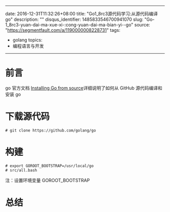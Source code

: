 
---
date: 2016-12-31T11:32:26+08:00
title: "Go1_8rc3源代码学习:从源代码编译go"
description: ""
disqus_identifier: 1485833546700941070
slug: "Go-1_8rc3-yuan-dai-ma-xue-xi-:cong-yuan-dai-ma-bian-yi--go"
source: "https://segmentfault.com/a/1190000008228731"
tags: 
- golang 
topics:
- 编程语言与开发
---

前言
====

go 官方文档 [Installing Go from
source](https://golang.org/doc/install/source)详细说明了如何从 GitHub
源代码编译和安装 go

下载源代码
==========

    # git clone https://github.com/golang/go

构建
====

    # export GOROOT_BOOTSTRAP=/usr/local/go
    # src/all.bash

注：设置环境变量 GOROOT\_BOOTSTRAP

总结
====


